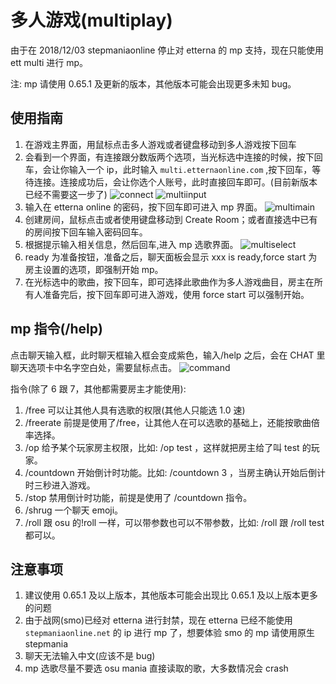 # 多人游戏(multiplay)

由于在 2018/12/03 stepmaniaonline 停止对 etterna 的 mp 支持，现在只能使用 ett multi 进行 mp。

注: mp 请使用 0.65.1 及更新的版本，其他版本可能会出现更多未知 bug。

## 使用指南

1. 在游戏主界面，用鼠标点击多人游戏或者键盘移动到多人游戏按下回车
2. 会看到一个界面，有连接跟分数版两个选项，当光标选中连接的时候，按下回车，会让你输入一个 ip，此时输入 `multi.etternaonline.com` ,按下回车，等待连接。连接成功后，会让你选个人账号，此时直接回车即可。(目前新版本已经不需要这一步了)
   <img :src="$withBase('/zhs/connect.png')" alt="connect">
   <img :src="$withBase('/zhs/multiinput.png')" alt="multiinput">
3. 输入在 etterna online 的密码，按下回车即可进入 mp 界面。
   <img :src="$withBase('/zhs/multimain.png')" alt="multimain">
4. 创建房间，鼠标点击或者使用键盘移动到 Create Room；或者直接选中已有的房间按下回车输入密码回车。
5. 根据提示输入相关信息，然后回车,进入 mp 选歌界面。
   <img :src="$withBase('/zhs/multiselect.png')" alt="multiselect">
6. ready 为准备按钮，准备之后，聊天面板会显示 xxx is ready,force start 为房主设置的选项，即强制开始 mp。
7. 在光标选中的歌曲，按下回车，即可选择此歌曲作为多人游戏曲目，房主在所有人准备完后，按下回车即可进入游戏，使用 force start 可以强制开始。

## mp 指令(/help)

点击聊天输入框，此时聊天框输入框会变成紫色，输入/help 之后，会在 CHAT 里聊天选项卡中名字空白处，需要鼠标点击。
<img :src="$withBase('/zhs/command.png')" alt="command">

指令(除了 6 跟 7，其他都需要房主才能使用):

1. /free 可以让其他人具有选歌的权限(其他人只能选 1.0 速)
2. /freerate 前提是使用了/free，让其他人在可以选歌的基础上，还能按歌曲倍率选择。
3. /op 给予某个玩家房主权限，比如: /op test ，这样就把房主给了叫 test 的玩家。
4. /countdown 开始倒计时功能。比如: /countdown 3 ，当房主确认开始后倒计时三秒进入游戏。
5. /stop 禁用倒计时功能，前提是使用了 /countdown 指令。
6. /shrug 一个聊天 emoji。
7. /roll 跟 osu 的!roll 一样，可以带参数也可以不带参数，比如: /roll 跟 /roll test 都可以。

## 注意事项

1. 建议使用 0.65.1 及以上版本，其他版本可能会出现比 0.65.1 及以上版本更多的问题
2. 由于战网(smo)已经对 etterna 进行封禁，现在 etterna 已经不能使用`stepmaniaonline.net` 的 ip 进行 mp 了，想要体验 smo 的 mp 请使用原生 stepmania
3. 聊天无法输入中文(应该不是 bug)
4. mp 选歌尽量不要选 osu mania 直接读取的歌，大多数情况会 crash
